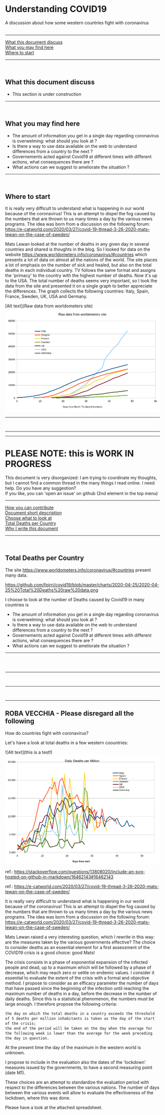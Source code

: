 # Understanding COVID19

A discussion about how some western countries fight with coronavirus  
<br />  

----

[What this document discuss](https://github.com/fpirri/covid19/tree/master/history/2020-04-25#what-this-document-discuss)  
[What you may find here](https://github.com/fpirri/covid19/tree/master/history/2020-04-25#what-you-may-find-here)  
[Where to start](https://github.com/fpirri/covid19/tree/master/history/2020-04-25#where-to-start)  
  
----

<br />

What this document discuss
----  

* This section is under construction

----

<br />

What you may find here
----  

* The amount of information you get in a single day regarding coronavirus is overwelming: what should you look at ? 
* Is there a way to use data available on the web to understand differences from a country to the next ?
* Governements acted against Covid19 at different times with different actions, what consequences there are ?
* What actions can we suggest to ameliorate the situation ?   

----

<br />

Where to start
----  

It is really very difficult to understand what is happening in our world because of the coronavirus! 
This is an attempt to dispel the fog caused by the numbers that are thrown to us many times a day by the various news programs. The idea was born from a discussion on the following forum: https://e-catworld.com/2020/03/27/covid-19-thread-3-26-2020-mats-lewan-on-the-case-of-sweden/
  
Mats Lewan looked at the number of deaths in any given day in several countries and shared is thoughts in the blog.
So I looked for data on the website https://www.worldometers.info/coronavirus/#countries which presents a lot of data on almost all the nations of the world.
The site places a lot of emphasis on the number of sick and healed, but also on the total deaths in each individual country.
TV follows the same format and assigns the 'primacy' to the country with the highest number of deaths. Now it's up to the USA.
The total number of deaths seems very important, so I took the data from the site and presented it on a single graph to better appreciate the differences.
The graph collects the following countries: Italy, Spain, France, Sweden, UK, USA and Germany.

[Alt text](Raw data from worldometers site)
<img src="https://github.com/fpirri/covid19/raw/master/history/images/2020-04-25%20Total%20Deaths%20raw%20data.png">


----
<br />  

----
  
----

PLEASE NOTE: this is WORK IN PROGRESS
===

This document is very disorganized: I am trying to coordinate my thoughts, but I cannot find a common thread in the many things I read online.
I need help. Do you have any suggestion?
<br />
If you like, you can 'open an issue' on github (2nd element in the top menu)


----

[How you can contribute](https://github.com/fpirri/gothings-install#How-you-can-contribute)  
[Document short description](https://github.com/fpirri/gothings-install#gothingssystem-short-description)  
[Choose what to look at](https://github.com/fpirri/gothings-install#gothingssystem-short-description)  
[Total Deaths per Country](https://github.com/fpirri/gothings-install#gothingssystem-short-description)  
[Why I write this document](https://github.com/fpirri/gothings-install#pre-installation-steps)  

----

<br />

Total Deaths per Country
----  

The site https://www.worldometers.info/coronavirus/#countries present many data. 




https://github.com/fpirri/covid19/blob/master/charts/2020-04-25/2020-04-25%20Total%20Deaths%20raw%20data.png


I choose to look at the number  of Deaths caused by Covid19 in many countries is
* The amount of information you get in a single day regarding coronavirus is overwelming: what should you look at ? 
* Is there a way to use data available on the web to understand differences from a country to the next ?
* Governements acted against Covid19 at different times with different actions, what consequences there are ?
* What actions can we suggest to ameliorate the situation ?   

----

<br />

<br />

----


<br />

----


<br />

----


ROBA VECCHIA - Please disregard all the following
----


How do countries fight with coronavirus?

Let's have a look at total deaths in a few western coountries:

![Alt text](this is a test!)
<img src="https://github.com/fpirri/covid19/blob/master/charts/2020-04-25/2020-04-25%20Countries%20Daily%20Deaths%20per%20Million.01.png">


ref.: https://stackoverflow.com/questions/13808020/include-an-svg-hosted-on-github-in-markdown/16462143#16462143

ref.: https://e-catworld.com/2020/03/27/covid-19-thread-3-26-2020-mats-lewan-on-the-case-of-sweden/

It is really very difficult to understand what is happening in our world because of the coronavirus! This is an attempt to dispel the fog caused by the numbers that are thrown to us many times a day by the various news programs. The idea was born from a discussion on the following forum: https://e-catworld.com/2020/03/27/covid-19-thread-3-26-2020-mats-lewan-on-the-case-of-sweden/

Mats Lewan raised a very interesting question, which I rewrite in this way: are the measures taken by the various governments effective? The choice to consider deaths as an essential element for a first assessment of the COVID19 crisis is a good choice: good Mats!

The crisis consists in a phase of exponential expansion of the infected people and dead, up to a maximum which will be followed by a phase of decrease, which may reach zero or settle on endemic values. I consider it essential to evaluate the extent of the crisis with a formal and objective method. I propose to consider as an efficacy parameter the number of days that have passed since the beginning of the infection until reaching the maximum number of deaths in a day, before the decrease in the number of daily deaths. Since this is a statistical phenomenon, the numbers must be large enough. I therefore propose the following criteria:

    the day on which the total deaths in a country exceeds the threshold of 5 deaths per million inhabitants is taken as the day of the start of the crisis;
    the end of the period will be taken on the day when the average for the following week is lower than the average for the week preceding the day in question.

At the present time the day of the maximum in the western world is unknown.

I propose to include in the evaluation also the dates of the 'lockdown' measures issued by the governments, to have a second measuring point (date M1).

These choices are an attempt to standardize the evaluation period with respect to the differences between the various nations. The number of days between the various events will allow to evaluate the effectiveness of the lockdown, where this was done.

Please have a look at the attached spreadsheet.
